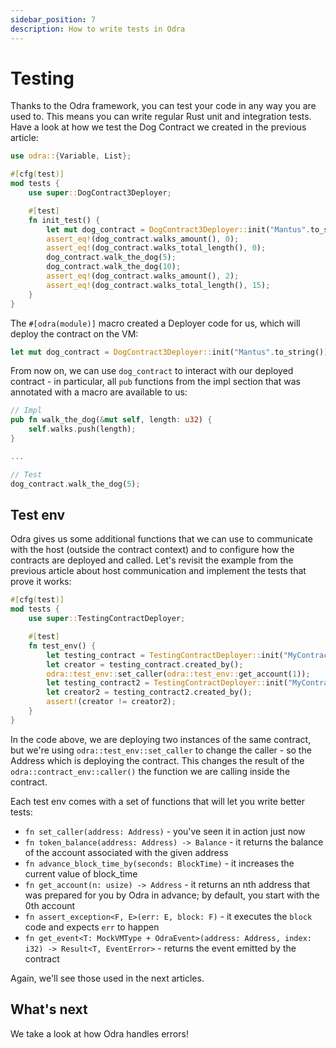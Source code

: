 ```yaml
---
sidebar_position: 7
description: How to write tests in Odra
---
```


# Testing
Thanks to the Odra framework, you can test your code in any way you are used to. This means you can write
regular Rust unit and integration tests. Have a look at how we test the Dog Contract we created in the
previous article:

```rust title="examples/src/docs/list.rs"
use odra::{Variable, List};

#[cfg(test)]
mod tests {
    use super::DogContract3Deployer;

    #[test]
    fn init_test() {
        let mut dog_contract = DogContract3Deployer::init("Mantus".to_string());
        assert_eq!(dog_contract.walks_amount(), 0);
        assert_eq!(dog_contract.walks_total_length(), 0);
        dog_contract.walk_the_dog(5);
        dog_contract.walk_the_dog(10);
        assert_eq!(dog_contract.walks_amount(), 2);
        assert_eq!(dog_contract.walks_total_length(), 15);
    }
}
```

The `#[odra(module)]` macro created a Deployer code for us, which will deploy the contract on the
VM:

```rust title="examples/src/docs/list.rs"
let mut dog_contract = DogContract3Deployer::init("Mantus".to_string());
```

From now on, we can use `dog_contract` to interact with our deployed contract - in particular, all
`pub` functions from the impl section that was annotated with a macro are available to us:

```rust title="examples/src/docs/list.rs"
// Impl
pub fn walk_the_dog(&mut self, length: u32) {
    self.walks.push(length);
}

...

// Test
dog_contract.walk_the_dog(5);
```

## Test env

Odra gives us some additional functions that we can use to communicate with the host (outside the contract context)
and to configure how the contracts are deployed and called. Let's revisit the example from the previous
article about host communication and implement the tests that prove it works:

```rust title="examples/src/docs/testing.rs"
#[cfg(test)]
mod tests {
    use super::TestingContractDeployer;

    #[test]
    fn test_env() {
        let testing_contract = TestingContractDeployer::init("MyContract".to_string());
        let creator = testing_contract.created_by();
        odra::test_env::set_caller(odra::test_env::get_account(1));
        let testing_contract2 = TestingContractDeployer::init("MyContract2".to_string());
        let creator2 = testing_contract2.created_by();
        assert!(creator != creator2);
    }
}
```

In the code above, we are deploying two instances of the same contract, but we're using `odra::test_env::set_caller`
to change the caller - so the Address which is deploying the contract. This changes the result of the `odra::contract_env::caller()`
the function we are calling inside the contract.

Each test env comes with a set of functions that will let you write better tests:

- `fn set_caller(address: Address)` - you've seen it in action just now
- `fn token_balance(address: Address) -> Balance` - it returns the balance of the account associated with the given address
- `fn advance_block_time_by(seconds: BlockTime)` - it increases the current value of block_time
- `fn get_account(n: usize) -> Address` - it returns an nth address that was prepared for you by Odra in advance;
  by default, you start with the 0th account
- `fn assert_exception<F, E>(err: E, block: F)` - it executes the `block` code and expects `err` to happen
- `fn get_event<T: MockVMType + OdraEvent>(address: Address, index: i32) -> Result<T, EventError>` - returns
  the event emitted by the contract

Again, we'll see those used in the next articles.

## What's next
We take a look at how Odra handles errors!
